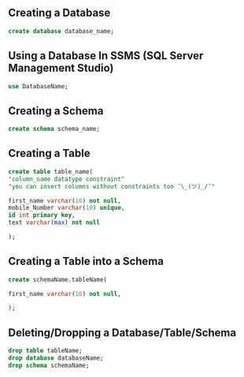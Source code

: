 ## Creating a Database
```sql
create database database_name;
```
## Using a Database In SSMS (SQL Server Management Studio)
```sql
use DatabaseName;
```

## Creating a Schema
```sql
create schema schema_name;
```
## Creating a Table
```sql
create table table_name(
"column_name datatype constraint"
"you can insert columns without constraints too ¯\_(ツ)_/¯"

first_name varchar(10) not null,
mobile_Number varchar(10) unique,
id int primary key,
text varchar(max) not null 

);
```
## Creating a Table into a Schema
```sql
create schemaName.tableName(

first_name varchar(10) not null,

);
```
## Deleting/Dropping a Database/Table/Schema
```sql
drop table tableName;
drop database databaseName;
drop schema schemaName;
```
